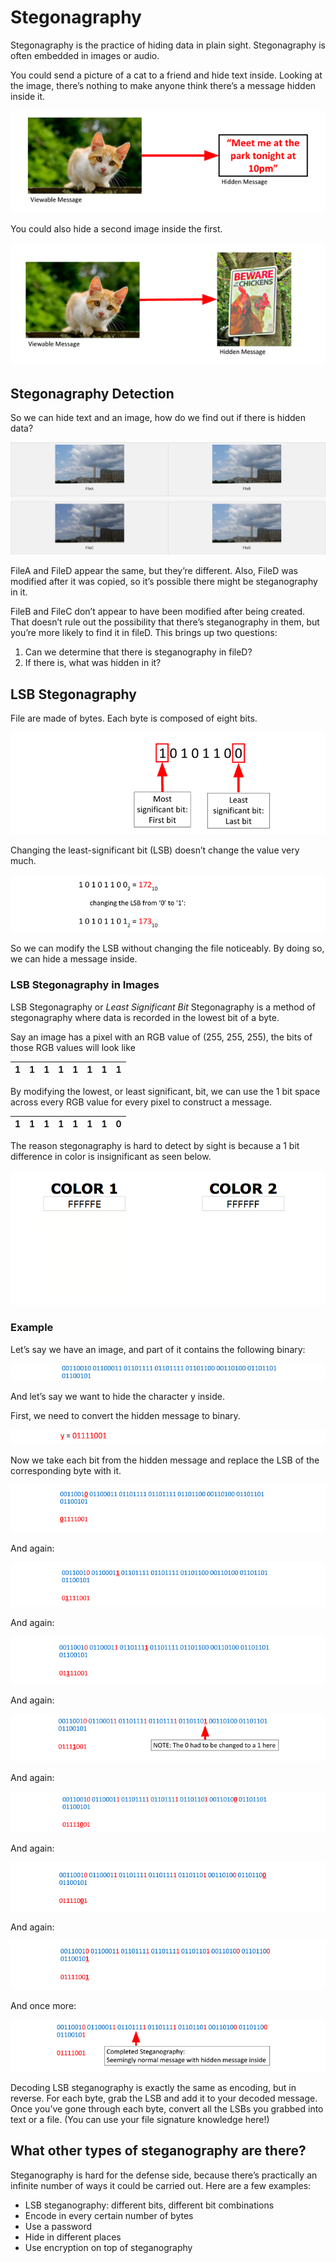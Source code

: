 # Stegonagraphy

Stegonagraphy is the practice of hiding data in plain sight. Stegonagraphy is often embedded in images or audio.

You could send a picture of a cat to a friend and hide text inside. Looking at the image, there’s nothing to make anyone think there’s a message hidden inside it.

![Steg with text](images/steg-cat-text.png)

You could also hide a second image inside the first.

![Steg with an Image](images/steg-cat-image.png)

## Stegonagraphy Detection

So we can hide text and an image, how do we find out if there is hidden data?

![Group of images](images/steg-a-b-c-d.png)

FileA and FileD appear the same, but they’re different. Also, FileD was modified after it was copied, so it’s possible there might be steganography in it.

FileB and FileC don’t appear to have been modified after being created. That doesn’t rule out the possibility that there’s steganography in them, but you’re more likely to find it in fileD. This brings up two questions:

1. Can we determine that there is steganography in fileD?
2. If there is, what was hidden in it?

## LSB Stegonagraphy

File are made of bytes. Each byte is composed of eight bits.

![Steganography Process Step 1](images/steg-step-1.png)

Changing the least-significant bit (LSB) doesn’t change the value very much.

![Steganography Process Step 2](images/steg-step-2.png)

So we can modify the LSB without changing the file noticeably. By doing so, we can hide a message inside.

### LSB Stegonagraphy in Images

LSB Stegonagraphy or *Least Significant Bit* Stegonagraphy is a method of stegonagraphy where data is recorded in the lowest bit of a byte.

Say an image has a pixel with an RGB value of (255, 255, 255), the bits of those RGB values will look like

| 1 | 1 | 1 | 1 | 1 | 1 | 1 | 1 |
| --- | --- | --- | --- | --- | --- | --- | --- |

By modifying the lowest, or least significant, bit, we can use the 1 bit space across every RGB value for every pixel to construct a message.

| 1 | 1 | 1 | 1 | 1 | 1 | 1 | 0 |
| --- | --- | --- | --- | --- | --- | --- | --- |

The reason stegonagraphy is hard to detect by sight is because a 1 bit difference in color is insignificant as seen below.

![1 Bit Difference](lsb-color-difference.png)

### Example

Let’s say we have an image, and part of it contains the following binary:

![Steganography Process Step 3](images/steg-step-3.png)

And let’s say we want to hide the character y inside.

First, we need to convert the hidden message to binary.

![Steganography Process Step 4](images/steg-step-4.png)

Now we take each bit from the hidden message and replace the LSB of the corresponding byte with it.

![Steganography Process Step 5](images/steg-step-5.png)

And again:

![Steganography Process Step 6](images/steg-step-6.png)

And again:

![Steganography Process Step 7](images/steg-step-7.png)

And again:

![Steganography Process Step 8](images/steg-step-8.png)

And again:

![Steganography Process Step 9](images/steg-step-9.png)

And again:

![Steganography Process Step 10](images/steg-step-10.png)

And again:

![Steganography Process Step 11](images/steg-step-11.png)

And once more:

![Steganography Process Step 12](images/steg-step-12.png)

Decoding LSB steganography is exactly the same as encoding, but in reverse. For each byte, grab the LSB and add it to your decoded message. Once you’ve gone through each byte, convert all the LSBs you grabbed into text or a file. (You can use your file signature knowledge here!)


## What other types of steganography are there?
Steganography is hard for the defense side, because there’s practically an infinite number of ways it could be carried out. Here are a few examples:
- LSB steganography: different bits, different bit combinations
- Encode in every certain number of bytes 
- Use a password
- Hide in different places
- Use encryption on top of steganography